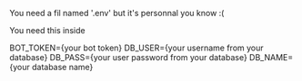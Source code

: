 You need a fil named '.env' but it's personnal you know :(

You need this inside

BOT_TOKEN={your bot token}
DB_USER={your username from your database}
DB_PASS={your user password from your database}
DB_NAME={your database name}